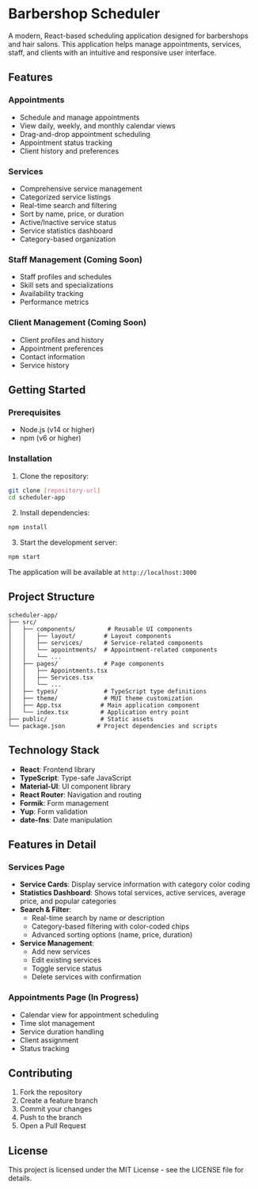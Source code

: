 # Barbershop Scheduler

A modern, React-based scheduling application designed for barbershops and hair salons. This application helps manage appointments, services, staff, and clients with an intuitive and responsive user interface.

## Features

### Appointments
- Schedule and manage appointments
- View daily, weekly, and monthly calendar views
- Drag-and-drop appointment scheduling
- Appointment status tracking
- Client history and preferences

### Services
- Comprehensive service management
- Categorized service listings
- Real-time search and filtering
- Sort by name, price, or duration
- Active/Inactive service status
- Service statistics dashboard
- Category-based organization

### Staff Management (Coming Soon)
- Staff profiles and schedules
- Skill sets and specializations
- Availability tracking
- Performance metrics

### Client Management (Coming Soon)
- Client profiles and history
- Appointment preferences
- Contact information
- Service history

## Getting Started

### Prerequisites
- Node.js (v14 or higher)
- npm (v6 or higher)

### Installation

1. Clone the repository:
```bash
git clone [repository-url]
cd scheduler-app
```

2. Install dependencies:
```bash
npm install
```

3. Start the development server:
```bash
npm start
```

The application will be available at `http://localhost:3000`

## Project Structure

```
scheduler-app/
├── src/
│   ├── components/         # Reusable UI components
│   │   ├── layout/        # Layout components
│   │   ├── services/      # Service-related components
│   │   └── appointments/  # Appointment-related components
│   │   └── ...
│   ├── pages/             # Page components
│   │   ├── Appointments.tsx
│   │   ├── Services.tsx
│   │   └── ...
│   ├── types/             # TypeScript type definitions
│   ├── theme/             # MUI theme customization
│   ├── App.tsx           # Main application component
│   └── index.tsx         # Application entry point
├── public/               # Static assets
└── package.json         # Project dependencies and scripts
```

## Technology Stack

- **React**: Frontend library
- **TypeScript**: Type-safe JavaScript
- **Material-UI**: UI component library
- **React Router**: Navigation and routing
- **Formik**: Form management
- **Yup**: Form validation
- **date-fns**: Date manipulation

## Features in Detail

### Services Page
- **Service Cards**: Display service information with category color coding
- **Statistics Dashboard**: Shows total services, active services, average price, and popular categories
- **Search & Filter**: 
  - Real-time search by name or description
  - Category-based filtering with color-coded chips
  - Advanced sorting options (name, price, duration)
- **Service Management**:
  - Add new services
  - Edit existing services
  - Toggle service status
  - Delete services with confirmation

### Appointments Page (In Progress)
- Calendar view for appointment scheduling
- Time slot management
- Service duration handling
- Client assignment
- Status tracking

## Contributing

1. Fork the repository
2. Create a feature branch
3. Commit your changes
4. Push to the branch
5. Open a Pull Request

## License

This project is licensed under the MIT License - see the LICENSE file for details.
